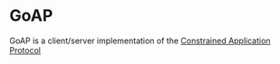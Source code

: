 # GoAP

GoAP is a client/server implementation of the [Constrained Application Protocol][RFC7252]

[RFC7252]: http://tools.ietf.org/html/rfc7252